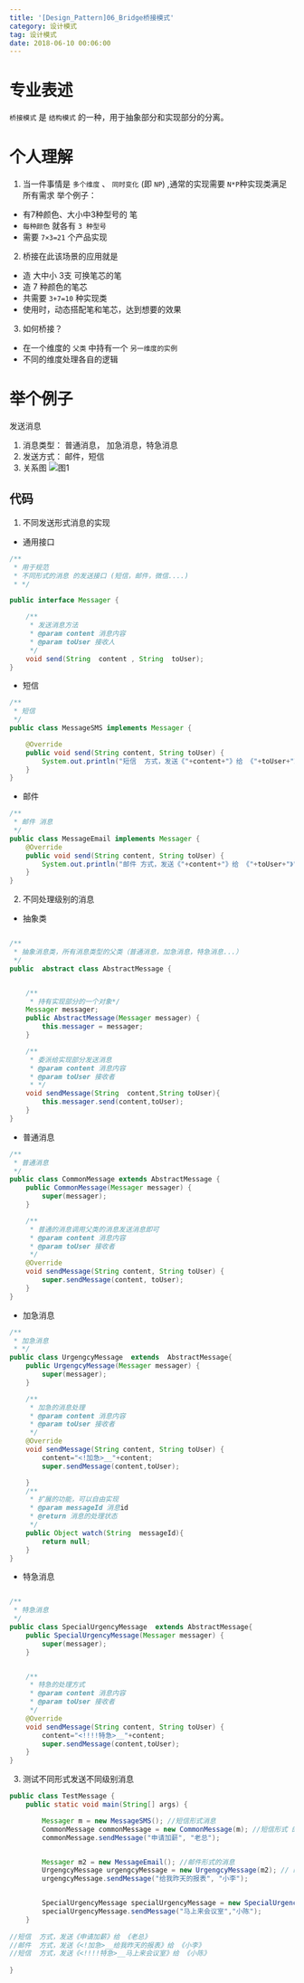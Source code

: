 ```yaml
---
title: '[Design_Pattern]06_Bridge桥接模式'
category: 设计模式
tag: 设计模式
date: 2018-06-10 00:06:00
---
```



# 专业表述


`桥接模式`  是 `结构模式` 的一种，用于抽象部分和实现部分的分离。


# 个人理解

1. 当一件事情是 `多个维度` 、  `同时变化` (即 `NP`) ,通常的实现需要 `N*P`种实现类满足所有需求
举个例子：
- 有7种颜色、大小中3种型号的 笔
- `每种颜色` 就各有 `3 种型号`
- 需要 `7×3=21` 个产品实现
2. 桥接在此该场景的应用就是
- 造 大中小 3支 可换笔芯的笔
- 造 7 种颜色的笔芯
- 共需要 `3+7=10` 种实现类
- 使用时，动态搭配笔和笔芯，达到想要的效果
3. 如何桥接？
- 在一个维度的 `父类` 中持有一个 `另一维度的实例`
- 不同的维度处理各自的逻辑

# 举个例子

发送消息
1. 消息类型： 普通消息， 加急消息，特急消息
2. 发送方式： 邮件，短信
3. 关系图
![图1](/images/dp06_bridge_00.png)


## 代码

1. 不同发送形式消息的实现
- 通用接口
```java
/**
 * 用于规范
 * 不同形式的消息 的发送接口 (短信，邮件，微信....)
 * */

public interface Messager {

    /**
     * 发送消息方法
     * @param content 消息内容
     * @param toUser 接收人
     */
    void send(String  content , String  toUser);
}

```
- 短信
```java
/**
 * 短信
 */
public class MessageSMS implements Messager {

    @Override
    public void send(String content, String toUser) {
        System.out.println("短信  方式，发送《"+content+"》给 《"+toUser+"》");
    }
}
```
- 邮件
```java
/**
 * 邮件 消息
 */
public class MessageEmail implements Messager {
    @Override
    public void send(String content, String toUser) {
        System.out.println("邮件 方式，发送《"+content+"》给 《"+toUser+"》");
    }
}

```
2. 不同处理级别的消息
- 抽象类
```java

/**
 * 抽象消息类，所有消息类型的父类（普通消息，加急消息，特急消息...）
 */
public  abstract class AbstractMessage {


    /**
     * 持有实现部分的一个对象*/
    Messager messager;
    public AbstractMessage(Messager messager) {
        this.messager = messager;
    }

    /**
     * 委派给实现部分发送消息
     * @param content 消息内容
     * @param toUser 接收者
     * */
    void sendMessage(String  content,String toUser){
        this.messager.send(content,toUser);
    }
}
```
- 普通消息
```java
/**
 * 普通消息
 */
public class CommonMessage extends AbstractMessage {
    public CommonMessage(Messager messager) {
        super(messager);
    }

    /**
     * 普通的消息调用父类的消息发送消息即可
     * @param content 消息内容
     * @param toUser 接收者
     */
    @Override
    void sendMessage(String content, String toUser) {
        super.sendMessage(content, toUser);
    }
}
```
- 加急消息
```java
/**
 * 加急消息
 * */
public class UrgengcyMessage  extends  AbstractMessage{
    public UrgengcyMessage(Messager messager) {
        super(messager);
    }

    /**
     * 加急的消息处理
     * @param content 消息内容
     * @param toUser 接收者
     */
    @Override
    void sendMessage(String content, String toUser) {
        content="<!加急>__"+content;
        super.sendMessage(content,toUser);

    }
    /**
     * 扩展的功能，可以自由实现
     * @param messageId 消息id
     * @return 消息的处理状态
     */
    public Object watch(String  messageId){
        return null;
    }
}
```
- 特急消息
```java

/**
 * 特急消息
 */
public class SpecialUrgencyMessage  extends AbstractMessage{
    public SpecialUrgencyMessage(Messager messager) {
        super(messager);
    }


    /**
     * 特急的处理方式
     * @param content 消息内容
     * @param toUser 接收者
     */
    @Override
    void sendMessage(String content, String toUser) {
        content="<!!!!特急>__"+content;
        super.sendMessage(content,toUser);
    }
}
```
3. 测试不同形式发送不同级别消息
```java
public class TestMessage {
    public static void main(String[] args) {

        Messager m = new MessageSMS(); //短信形式消息
        CommonMessage commonMessage = new CommonMessage(m); //短信形式 的 普通消息
        commonMessage.sendMessage("申请加薪", "老总");


        Messager m2 = new MessageEmail(); //邮件形式的消息
        UrgengcyMessage urgengcyMessage = new UrgengcyMessage(m2); // 邮件形式的 加急 消息
        urgengcyMessage.sendMessage("给我昨天的报表", "小李");


        SpecialUrgencyMessage specialUrgencyMessage = new SpecialUrgencyMessage(new MessageSMS());
        specialUrgencyMessage.sendMessage("马上来会议室","小陈");
    }
    
//短信  方式，发送《申请加薪》给 《老总》
//邮件  方式，发送《<!加急>__给我昨天的报表》给 《小李》
//短信  方式，发送《<!!!!特急>__马上来会议室》给 《小陈》
    
}
```